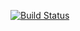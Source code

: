 [![Build Status](https://travis-ci.org/AdelMahjoub/template-driven-express-starter-pack.svg?branch=master)](https://travis-ci.org/AdelMahjoub/template-driven-express-starter-pack)